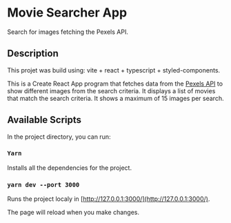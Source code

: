 # Movie Searcher App

Search for images fetching the Pexels API.

## Description

This projet was build using: vite + react + typescript + styled-components.

This is a Create React App program that fetches data from the [Pexels API](https://www.pexels.com/api/) to show different images from the search criteria. It displays a list of movies that match the search criteria. It shows a maximum of 15 images per search.

<!-- The project can be seen live using the Github pages in the following URL: https://fernandosanchezleiva04.github.io/react-gallery-search/ -->

## Available Scripts

In the project directory, you can run:

### `Yarn`

Installs all the dependencies for the project.

### `yarn dev --port 3000`

Runs the project localy in [http://127.0.0.1:3000/](http://127.0.0.1:3000/).

The page will reload when you make changes.

